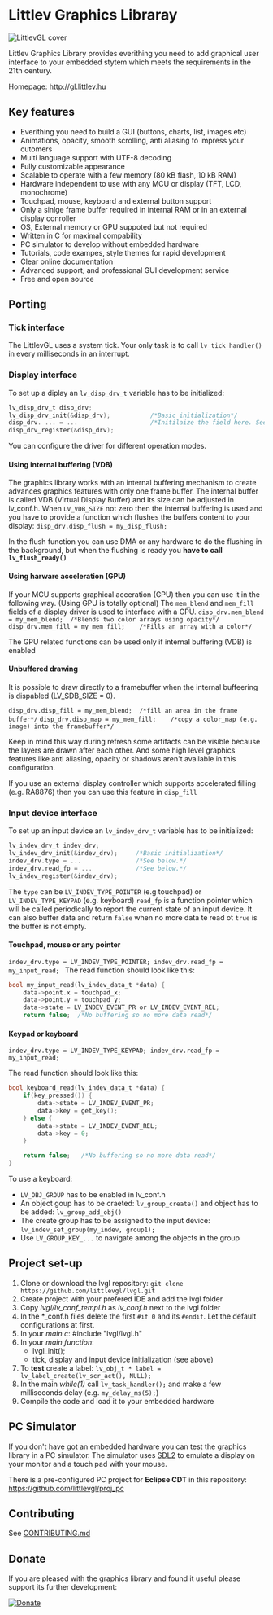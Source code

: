 # Littlev Graphics Libraray

![LittlevGL cover](http://www.gl.littlev.hu/home/main_cover_small.png)

Littlev Graphics Library provides everithing you need to add graphical user interface to your embedded stytem which meets the requirements in the 21th century.

Homepage: http://gl.littlev.hu

## Key features
- Everithing you need to build a GUI (buttons, charts, list, images etc)
- Animations, opacity, smooth scrolling, anti aliasing to impress your cutomers
- Multi language support with UTF-8 decoding
- Fully customizable appearance
- Scalable to operate with a few memory (80 kB flash, 10 kB RAM)
- Hardware independent to use with any MCU or display (TFT, LCD, monochrome)
- Touchpad, mouse, keyboard and external button support 
- Only a sinlge frame buffer required in internal RAM or in an external display conroller 
- OS, External memory or GPU suppoted but not required  
- Written in C for maximal compability
- PC simulator to develop without embedded hardware
- Tutorials, code exampes, style themes for rapid development
- Clear online documentation
- Advanced support, and professional GUI development service
- Free and open source

## Porting
### Tick interface
The LittlevGL uses a system tick. Your only task is to call `lv_tick_handler()` in every milliseconds in an interrupt.

### Display interface
To set up a diplay an `lv_disp_drv_t` variable has to be initialized:
```c
lv_disp_drv_t disp_drv;
lv_disp_drv_init(&disp_drv);           /*Basic initialization*/
disp_drv. ... = ...                    /*Initilaize the field here. See below.*/
disp_drv_register(&disp_drv);
```

You can configure the driver for different operation modes.

#### Using internal buffering (VDB)
The graphics library works with an internal buffering mechanism to create advances graphics features with only one frame buffer. The internal buffer is called VDB (Virtual Display Buffer) and its size can be adjusted in lv_conf.h.
When `LV_VDB_SIZE` not zero then the internal buffering is used and you have to provide a function which flushes the buffers content to your display:
`disp_drv.disp_flush = my_disp_flush;`

In the flush function you can use DMA or any hardware to do the flushing in the background, but when the flushing is ready you **have to call `lv_flush_ready()`**

#### Using harware acceleration (GPU)
If your MCU supports graphical acceration (GPU) then you can use it in the following way. (Using GPU is totally optional)
The `mem_blend` and `mem_fill` fields of a display driver is used to interface with a GPU. 
`disp_drv.mem_blend = my_mem_blend;  /*Blends two color arrays using opacity*/` 
`disp_drv.mem_fill = my_mem_fill;    /*Fills an array with a color*/` 

The GPU related functions can be used only if internal buffering (VDB) is enabled

#### Unbuffered drawing
It is possible to draw directly to a framebuffer when the internal buffeering is dispabled (LV_SDB_SIZE = 0).

`disp_drv.disp_fill = my_mem_blend;  /*fill an area in the frame buffer*/` 
`disp_drv.disp_map = my_mem_fill;    /*copy a color_map (e.g. image) into the framebuffer*/` 

Keep in mind this way during refresh some artifacts can be visible because the layers are drawn after each other. And some high level graphics features like anti aliasing, opacity or shadows aren't available in this configuration. 

If you use an external display controller which supports accelerated filling (e.g. RA8876) then you can use this feature in `disp_fill`

### Input device interface
To set up an input device an `lv_indev_drv_t` variable has to be initialized:
```c    
lv_indev_drv_t indev_drv;
lv_indev_drv_init(&indev_drv);     /*Basic initialization*/
indev_drv.type = ...               /*See below.*/
indev_drv.read_fp = ...            /*See below.*/
lv_indev_register(&indev_drv);
```
The `type` can be `LV_INDEV_TYPE_POINTER` (e.g touchpad) or `LV_INDEV_TYPE_KEYPAD` (e.g. keyboard)
`read_fp` is a function pointer which will be called periodically to report the current state of an input device. It can also buffer data and return `false` when no more data te read ot `true` is the buffer is not empty.

#### Touchpad, mouse or any pointer
`
indev_drv.type = LV_INDEV_TYPE_POINTER;
indev_drv.read_fp = my_input_read; 
`
The read function should look like this:
```c
bool my_input_read(lv_indev_data_t *data) {
    data->point.x = touchpad_x;
    data->point.y = touchpad_y;
    data->state = LV_INDEV_EVENT_PR or LV_INDEV_EVENT_REL;
    return false;  /*No buffering so no more data read*/
```

#### Keypad or keyboard

`
indev_drv.type = LV_INDEV_TYPE_KEYPAD;
indev_drv.read_fp = my_input_read; 
`

The read function should look like this:
```c
bool keyboard_read(lv_indev_data_t *data) {
    if(key_pressed()) {
        data->state = LV_INDEV_EVENT_PR;
        data->key = get_key();
    } else {
        data->state = LV_INDEV_EVENT_REL;
        data->key = 0;
    }

    return false;   /*No buffering so no more data read*/
}
```

To use a keyboard:
 * `LV_OBJ_GROUP` has to be enabled in lv_conf.h 
 * An object goup has to be craeted: `lv_group_create()` and object has to be added: `lv_group_add_obj()`  
 * The create group has to be assigned to the input device: `lv_indev_set_group(my_indev, group1);` 
 * Use `LV_GROUP_KEY_...` to navigate among the objects in the group
 
## Project set-up
1. Clone or download the lvgl repository: `git clone https://github.com/littlevgl/lvgl.git`
2. Create project with your prefered IDE and add the lvgl folder
3. Copy *lvgl/lv_conf_templ.h* as *lv_conf.h* next to the lvgl folder
4. In the *_conf.h files delete the first `#if 0` and its `#endif`. Let the default configurations at first.
5. In your *main.c*: #include "lvgl/lvgl.h"   
6. In your *main function*:
   * lvgl_init();
   * tick, display and input device initialization (see above)
10. To **test** create a label: `lv_obj_t * label = lv_label_create(lv_scr_act(), NULL);`  
11. In the main *while(1)* call `lv_task_handler();` and make a few milliseconds delay (e.g. `my_delay_ms(5);`) 
12. Compile the code and load it to your embedded hardware

## PC Simulator
If you don't have got an embedded hardware you can test the graphics library in a PC simulator. The simulator uses [SDL2](https://www.libsdl.org/) to emulate a display on your monitor and a touch pad with your mouse.

There is a pre-configured PC project for **Eclipse CDT** in this repository: https://github.com/littlevgl/proj_pc

## Contributing
See [CONTRIBUTING.md](https://github.com/littlevgl/lvgl/blob/master/docs/CONTRIBUTING.md)

## Donate
If you are pleased with the graphics library and found it useful please support its further development:

[![Donate](https://www.paypalobjects.com/en_US/i/btn/btn_donateCC_LG.gif)](https://www.paypal.com/cgi-bin/webscr?cmd=_s-xclick&hosted_button_id=GJV3SC5EHDANS)

